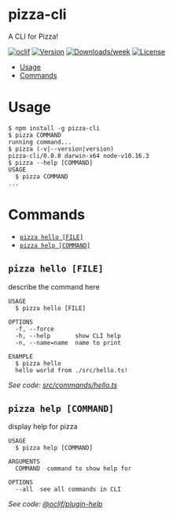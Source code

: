 pizza-cli
=========

A CLI for Pizza!

[![oclif](https://img.shields.io/badge/cli-oclif-brightgreen.svg)](https://oclif.io)
[![Version](https://img.shields.io/npm/v/pizza-cli.svg)](https://npmjs.org/package/pizza-cli)
[![Downloads/week](https://img.shields.io/npm/dw/pizza-cli.svg)](https://npmjs.org/package/pizza-cli)
[![License](https://img.shields.io/npm/l/pizza-cli.svg)](https://github.com/kenanchristian/pizza-cli/blob/master/package.json)

<!-- toc -->
* [Usage](#usage)
* [Commands](#commands)
<!-- tocstop -->
# Usage
<!-- usage -->
```sh-session
$ npm install -g pizza-cli
$ pizza COMMAND
running command...
$ pizza (-v|--version|version)
pizza-cli/0.0.0 darwin-x64 node-v10.16.3
$ pizza --help [COMMAND]
USAGE
  $ pizza COMMAND
...
```
<!-- usagestop -->
# Commands
<!-- commands -->
* [`pizza hello [FILE]`](#pizza-hello-file)
* [`pizza help [COMMAND]`](#pizza-help-command)

## `pizza hello [FILE]`

describe the command here

```
USAGE
  $ pizza hello [FILE]

OPTIONS
  -f, --force
  -h, --help       show CLI help
  -n, --name=name  name to print

EXAMPLE
  $ pizza hello
  hello world from ./src/hello.ts!
```

_See code: [src/commands/hello.ts](https://github.com/kenanchristian/pizza-cli/blob/v0.0.0/src/commands/hello.ts)_

## `pizza help [COMMAND]`

display help for pizza

```
USAGE
  $ pizza help [COMMAND]

ARGUMENTS
  COMMAND  command to show help for

OPTIONS
  --all  see all commands in CLI
```

_See code: [@oclif/plugin-help](https://github.com/oclif/plugin-help/blob/v3.1.0/src/commands/help.ts)_
<!-- commandsstop -->
